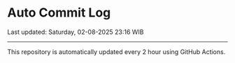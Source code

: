 # Auto Commit Log

Last updated: Saturday, 02-08-2025 23:16 WIB

---

This repository is automatically updated every 2 hour using GitHub Actions.
